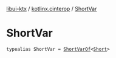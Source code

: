 [libui-ktx](../index.md) / [kotlinx.cinterop](index.md) / [ShortVar](./-short-var.md)

# ShortVar

`typealias ShortVar = `[`ShortVarOf`](-short-var-of/index.md)`<`[`Short`](https://kotlinlang.org/api/latest/jvm/stdlib/kotlin/-short/index.html)`>`